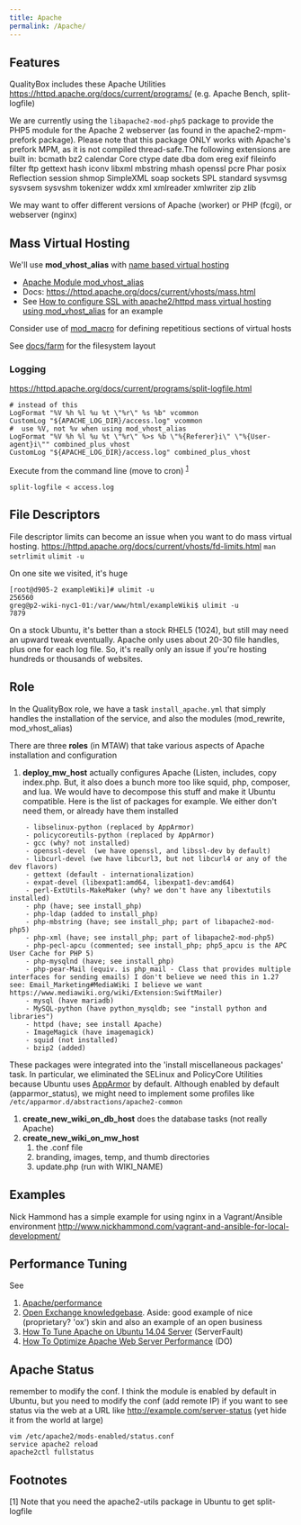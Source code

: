 ```yaml
---
title: Apache
permalink: /Apache/
---
```


Features
--------

QualityBox includes these Apache Utilities <https://httpd.apache.org/docs/current/programs/> (e.g. Apache Bench, split-logfile)

We are currently using the `libapache2-mod-php5` package to provide the PHP5 module for the Apache 2 webserver (as found in the apache2-mpm-prefork package). Please note that this package ONLY works with Apache's prefork MPM, as it is not compiled thread-safe.The following extensions are built in: bcmath bz2 calendar Core ctype date dba dom ereg exif fileinfo filter ftp gettext hash iconv libxml mbstring mhash openssl pcre Phar posix Reflection session shmop SimpleXML soap sockets SPL standard sysvmsg sysvsem sysvshm tokenizer wddx xml xmlreader xmlwriter zip zlib

We may want to offer different versions of Apache (worker) or PHP (fcgi), or webserver (nginx)

Mass Virtual Hosting
--------------------

We'll use **mod_vhost_alias** with [name based virtual hosting](https://en.wikipedia.org/wiki/Virtual_hosting#Name-based)

-   [Apache Module mod_vhost_alias](https://httpd.apache.org/docs/current/mod/mod_vhost_alias.html)
-   Docs: <https://httpd.apache.org/docs/current/vhosts/mass.html>
-   See [How to configure SSL with apache2/httpd mass virtual hosting using mod_vhost_alias](https://serverfault.com/questions/390048/how-to-configure-ssl-with-apache2-httpd-mass-virtual-hosting-using-mod-vhost-ali) for an example

Consider use of [mod_macro](https://httpd.apache.org/docs/current/mod/mod_macro.html) for defining repetitious sections of virtual hosts

See [docs/farm](/docs/farm "wikilink") for the filesystem layout

### Logging

<https://httpd.apache.org/docs/current/programs/split-logfile.html>

~~~~ {.apache}
# instead of this
LogFormat "%V %h %l %u %t \"%r\" %s %b" vcommon
CustomLog "${APACHE_LOG_DIR}/access.log" vcommon
#  use %V, not %v when using mod_vhost_alias
LogFormat "%V %h %l %u %t \"%r\" %>s %b \"%{Referer}i\" \"%{User-agent}i\"" combined_plus_vhost
CustomLog "${APACHE_LOG_DIR}/access.log" combined_plus_vhost
~~~~

Execute from the command line (move to cron) <sup>[1](#footnote1)</sup>

~~~~ {.bash}
split-logfile < access.log
~~~~

File Descriptors
----------------

File descriptor limits can become an issue when you want to do mass virtual hosting. <https://httpd.apache.org/docs/current/vhosts/fd-limits.html> `man setrlimit`
`ulimit -u`

On one site we visited, it's huge

    [root@d905-2 exampleWiki]# ulimit -u
    256560
    greg@p2-wiki-nyc1-01:/var/www/html/exampleWiki$ ulimit -u
    7879

On a stock Ubuntu, it's better than a stock RHEL5 (1024), but still may need an upward tweak eventually. Apache only uses about 20-30 file handles, plus one for each log file. So, it's really only an issue if you're hosting hundreds or thousands of websites.

Role
----

In the QualityBox role, we have a task `install_apache.yml` that simply handles the installation of the service, and also the modules (mod_rewrite, mod_vhost_alias)

There are three **roles** (in MTAW) that take various aspects of Apache installation and configuration

1.  **deploy_mw_host** actually configures Apache (Listen, includes, copy index.php. But, it also does a bunch more too like squid, php, composer, and lua. We would have to decompose this stuff and make it Ubuntu compatible. <ref> Here is the list of packages for example. We either don't need them, or already have them installed

<!-- -->

        - libselinux-python (replaced by AppArmor)
        - policycoreutils-python (replaced by AppArmor)
        - gcc (why? not installed)
        - openssl-devel  (we have openssl, and libssl-dev by default)
        - libcurl-devel (we have libcurl3, but not libcurl4 or any of the dev flavors)
        - gettext (default - internationalization)
        - expat-devel (libexpat1:amd64, libexpat1-dev:amd64)
        - perl-ExtUtils-MakeMaker (why? we don't have any libextutils installed)
        - php (have; see install_php)
        - php-ldap (added to install_php)
        - php-mbstring (have; see install_php; part of libapache2-mod-php5)
        - php-xml (have; see install_php; part of libapache2-mod-php5)
        - php-pecl-apcu (commented; see install_php; php5_apcu is the APC User Cache for PHP 5)
        - php-mysqlnd (have; see install_php)
        - php-pear-Mail (equiv. is php_mail - Class that provides multiple interfaces for sending emails) I don't believe we need this in 1.27 see: Email_Marketing#MediaWiki I believe we want https://www.mediawiki.org/wiki/Extension:SwiftMailer)
        - mysql (have mariadb)
        - MySQL-python (have python_mysqldb; see "install python and libraries")
        - httpd (have; see install Apache)
        - ImageMagick (have imagemagick)
        - squid (not installed)
        - bzip2 (added)

These packages were integrated into the 'install miscellaneous packages' task. In particular, we eliminated the SELinux and PolicyCore Utilities because Ubuntu uses [AppArmor](https://wiki.ubuntu.com/AppArmor) by default. Although enabled by default (apparmor_status), we might need to implement some profiles like `/etc/apparmor.d/abstractions/apache2-common`

1.  **create_new_wiki_on_db_host** does the database tasks (not really Apache)
2.  **create_new_wiki_on_mw_host**
    1.  the .conf file
    2.  branding, images, temp, and thumb directories
    3.  update.php (run with WIKI_NAME)

Examples
--------

Nick Hammond has a simple example for using nginx in a Vagrant/Ansible environment http://www.nickhammond.com/vagrant-and-ansible-for-local-development/

Performance Tuning
------------------

See

1.  [Apache/performance](https://freephile.org/wiki/Apache/performance)
2.  [Open Exchange knowledgebase](http://oxpedia.org/wiki/index.php?title=Tune_apache2_for_more_concurrent_connections). Aside: good example of nice (proprietary? 'ox') skin and also an example of an open business
3.  [How To Tune Apache on Ubuntu 14.04 Server](https://serverfault.com/questions/684424/how-to-tune-apache-on-ubuntu-14-04-server) (ServerFault)
4.  [How To Optimize Apache Web Server Performance](https://www.digitalocean.com/community/tutorials/how-to-optimize-apache-web-server-performance) (DO)

Apache Status
-------------

remember to modify the conf. I think the module is enabled by default in Ubuntu, but you need to modify the conf (add remote IP) if you want to see status via the web at a URL like <http://example.com/server-status> (yet hide it from the world at large)

~~~~ {.bash}
vim /etc/apache2/mods-enabled/status.conf
service apache2 reload
apache2ctl fullstatus
~~~~

Footnotes
---------

<a name="footnote1">[1]</a> Note that you need the apache2-utils package in Ubuntu to get split-logfile